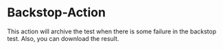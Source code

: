 # Backstop-Action

This action will archive the test when there is some failure in the backstop test. Also, you can download the result.


